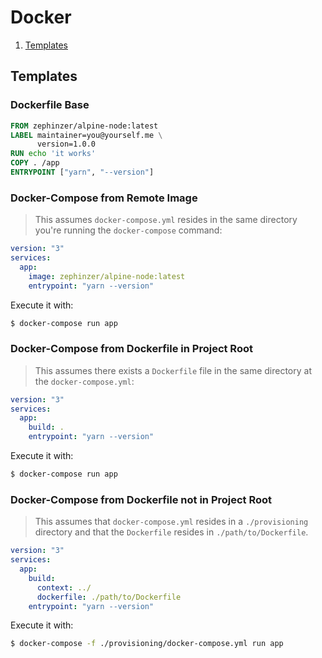 # Docker

1. [Templates](#templates)

## Templates

### Dockerfile Base
```dockerfile
FROM zephinzer/alpine-node:latest
LABEL maintainer=you@yourself.me \
      version=1.0.0
RUN echo 'it works'
COPY . /app
ENTRYPOINT ["yarn", "--version"]
```

### Docker-Compose from Remote Image
> This assumes `docker-compose.yml` resides in the same directory you're running the `docker-compose` command:

```yaml
version: "3"
services:
  app:
    image: zephinzer/alpine-node:latest
    entrypoint: "yarn --version"
```

Execute it with:

```bash
$ docker-compose run app
```

### Docker-Compose from Dockerfile in Project Root
> This assumes there exists a `Dockerfile` file in the same directory at the `docker-compose.yml`:

```yaml
version: "3"
services:
  app:
    build: .
    entrypoint: "yarn --version"
```

Execute it with:

```bash
$ docker-compose run app
```

### Docker-Compose from Dockerfile not in Project Root
> This assumes that `docker-compose.yml` resides in a `./provisioning` directory and that the `Dockerfile` resides in `./path/to/Dockerfile`.

```yaml
version: "3"
services:
  app:
    build:
      context: ../
      dockerfile: ./path/to/Dockerfile
    entrypoint: "yarn --version"
```

Execute it with:

```bash
$ docker-compose -f ./provisioning/docker-compose.yml run app
```